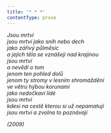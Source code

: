 ```yaml
---
title: '* * *'
contentType: prose
---
```


_Jsou mrtví  
jsou mrtví jako sníh nebo dech  
jako zářivý půlměsíc  
a jejich těla se vznášejí nad krajinou  
jsou mrtví  
a nevědí o tom  
jenom ten pohled dolů  
jenom ty stromy v lesním shromáždění  
ve větru hýbou korunami  
jako nedočkaví lidé  
jsou mrtví  
kdesi na cestě kterou si už nepamatují  
jsou mrtví a zvolna to poznávají_

_(2009)_
